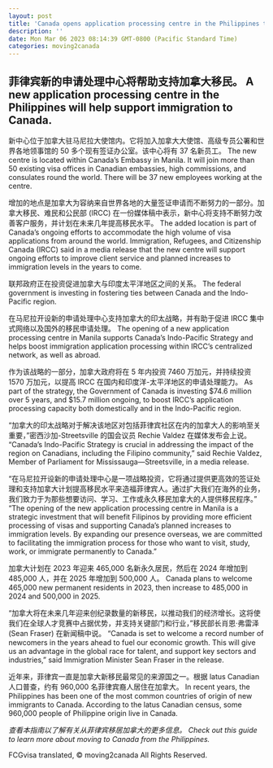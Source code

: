 ```yaml
---
layout: post
title: 'Canada opens application processing centre in the Philippines to boost immigration'
description: ''
date: Mon Mar 06 2023 08:14:39 GMT-0800 (Pacific Standard Time)
categories: moving2canada
---
```


## 菲律宾新的申请处理中心将帮助支持加拿大移民。	A new application processing centre in the Philippines will help support immigration to Canada.
	
新中心位于加拿大驻马尼拉大使馆内。它将加入加拿大大使馆、高级专员公署和世界各地领事馆的 50 多个现有签证办公室。该中心将有 37 名新员工。	The new centre is located within Canada’s Embassy in Manila. It will join more than 50 existing visa offices in Canadian embassies, high commissions, and consulates round the world. There will be 37 new employees working at the centre.
	
增加的地点是加拿大为容纳来自世界各地的大量签证申请而不断努力的一部分。加拿大移民、难民和公民部 (IRCC) 在一份媒体稿中表示，新中心将支持不断努力改善客户服务，并计划在未来几年提高移民水平。	The added location is part of Canada’s ongoing efforts to accommodate the high volume of visa applications from around the world. Immigration, Refugees, and Citizenship Canada (IRCC) said in a media release that the new centre will support ongoing efforts to improve client service and planned increases to immigration levels in the years to come.
	
联邦政府正在投资促进加拿大与印度太平洋地区之间的关系。	The federal government is investing in fostering ties between Canada and the Indo-Pacific region.
	
在马尼拉开设新的申请处理中心支持加拿大的印太战略，并有助于促进 IRCC 集中式网络以及国外的移民申请处理。	The opening of a new application processing centre in Manila supports Canada’s Indo-Pacific Strategy and helps boost immigration application processing within IRCC’s centralized network, as well as abroad.
	
作为该战略的一部分，加拿大政府将在 5 年内投资 7460 万加元，并持续投资 1570 万加元，以提高 IRCC 在国内和印度洋-太平洋地区的申请处理能力。	As part of the strategy, the Government of Canada is investing $74.6 million over 5 years, and $15.7 million ongoing, to boost IRCC’s application processing capacity both domestically and in the Indo-Pacific region.
	
“加拿大的印太战略对于解决该地区对包括菲律宾社区在内的加拿大人的影响至关重要，”密西沙加-Streetsville 的国会议员 Rechie Valdez 在媒体发布会上说。	“Canada’s Indo-Pacific Strategy is crucial in addressing the impact of the region on Canadians, including the Filipino community,” said Rechie Valdez, Member of Parliament for Mississauga—Streetsville, in a media release.
	
“在马尼拉开设新的申请处理中心是一项战略投资，它将通过提供更高效的签证处理和支持加拿大计划提高移民水平来造福菲律宾人。通过扩大我们在海外的业务，我们致力于为那些想要访问、学习、工作或永久移民加拿大的人提供移民程序。”	“The opening of the new application processing centre in Manila is a strategic investment that will benefit Filipinos by providing more efficient processing of visas and supporting Canada’s planned increases to immigration levels. By expanding our presence overseas, we are committed to facilitating the immigration process for those who want to visit, study, work, or immigrate permanently to Canada.”
	
加拿大计划在 2023 年迎来 465,000 名新永久居民，然后在 2024 年增加到 485,000 人，并在 2025 年增加到 500,000 人。	Canada plans to welcome 465,000 new permanent residents in 2023, then increase to 485,000 in 2024 and 500,000 in 2025.
	
“加拿大将在未来几年迎来创纪录数量的新移民，以推动我们的经济增长。这将使我们在全球人才竞赛中占据优势，并支持关键部门和行业，”移民部长肖恩·弗雷泽 (Sean Fraser) 在新闻稿中说。	“Canada is set to welcome a record number of newcomers in the years ahead to fuel our economic growth. This will give us an advantage in the global race for talent, and support key sectors and industries,” said Immigration Minister Sean Fraser in the release.
	
近年来，菲律宾一直是加拿大新移民最常见的来源国之一。根据 latus Canadian 人口普查，约有 960,000 名菲律宾裔人居住在加拿大。	In recent years, the Philippines has been one of the most common countries of origin of new immigrants to Canada. According to the latus Canadian census, some 960,000 people of Philippine origin live in Canada.
	
_查看本指南以了解有关从菲律宾移居加拿大的更多信息。_	_Check out this guide to learn more about moving to Canada from the Philippines._
	

FCGvisa translated, © moving2canada All Rights Reserved.
